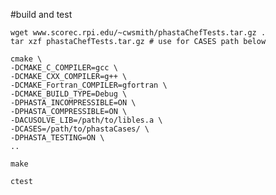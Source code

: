 #build and test

    wget www.scorec.rpi.edu/~cwsmith/phastaChefTests.tar.gz .
    tar xzf phastaChefTests.tar.gz # use for CASES path below

    cmake \
    -DCMAKE_C_COMPILER=gcc \
    -DCMAKE_CXX_COMPILER=g++ \
    -DCMAKE_Fortran_COMPILER=gfortran \
    -DCMAKE_BUILD_TYPE=Debug \
    -DPHASTA_INCOMPRESSIBLE=ON \
    -DPHASTA_COMPRESSIBLE=ON \
    -DACUSOLVE_LIB=/path/to/libles.a \
    -DCASES=/path/to/phastaCases/ \
    -DPHASTA_TESTING=ON \
    ..

    make

    ctest
